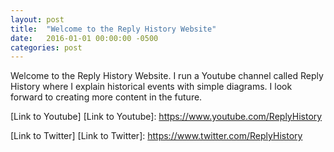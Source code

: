 ```yaml
---
layout: post
title:  "Welcome to the Reply History Website"
date:   2016-01-01 00:00:00 -0500
categories: post
---
```

Welcome to the Reply History Website. I run a Youtube channel called Reply History where I explain historical events with simple diagrams. I look forward to creating more content in the future.

[Link to Youtube]
[Link to Youtube]: https://www.youtube.com/ReplyHistory

[Link to Twitter]
[Link to Twitter]: https://www.twitter.com/ReplyHistory
